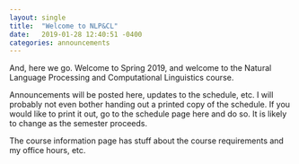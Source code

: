 ```yaml
---
layout: single
title:  "Welcome to NLP&CL"
date:   2019-01-28 12:40:51 -0400
categories: announcements
---
```

And, here we go.  Welcome to Spring 2019, and welcome to the
Natural Language Processing and Computational Linguistics
course.

Announcements will be posted here, updates to the schedule,
etc.  I will probably not even bother handing out a printed
copy of the schedule.  If you would like to print it out, go
to the schedule page here and do so.  It is likely to change
as the semester proceeds.

The course information page has stuff about the course
requirements and my office hours, etc.


